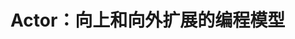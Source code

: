 Actor：向上和向外扩展的编程模型
===================================================================================
